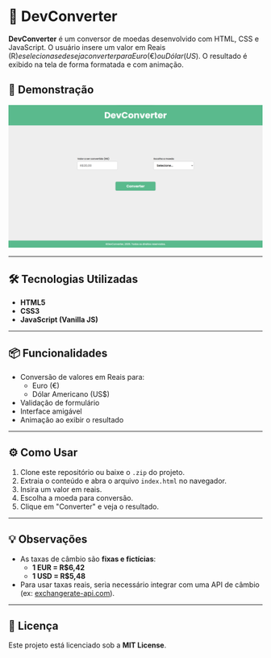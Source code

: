 # 💱 DevConverter

**DevConverter** é um conversor de moedas desenvolvido com HTML, CSS e JavaScript. O usuário insere um valor em Reais (R$) e seleciona se deseja converter para Euro (€) ou Dólar (US$). O resultado é exibido na tela de forma formatada e com animação.

## 🚀 Demonstração
![Imagem demonstrativa do projeto](.github/projeto.png)

---

## 🛠️ Tecnologias Utilizadas

- **HTML5**  
- **CSS3**  
- **JavaScript (Vanilla JS)**

---

## 📦 Funcionalidades

- Conversão de valores em Reais para:
  - Euro (€)
  - Dólar Americano (US$)
- Validação de formulário
- Interface amigável
- Animação ao exibir o resultado

---

## ⚙️ Como Usar

1. Clone este repositório ou baixe o `.zip` do projeto.
2. Extraia o conteúdo e abra o arquivo `index.html` no navegador.
3. Insira um valor em reais.
4. Escolha a moeda para conversão.
5. Clique em "Converter" e veja o resultado.

---

## 💡 Observações

- As taxas de câmbio são **fixas e fictícias**:
  - **1 EUR = R$6,42**
  - **1 USD = R$5,48**
- Para usar taxas reais, seria necessário integrar com uma API de câmbio (ex: [exchangerate-api.com](https://www.exchangerate-api.com/)).

---

## 📄 Licença

Este projeto está licenciado sob a **MIT License**.
